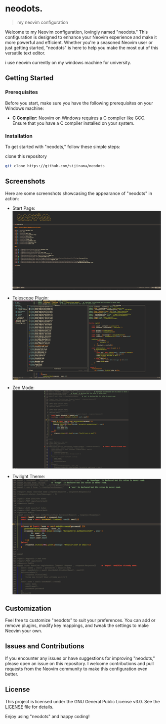 # neodots.
> my neovim configuration 

Welcome to my Neovim configuration, lovingly named "neodots." This configuration is designed to enhance your Neovim experience and make it more powerful and efficient. Whether you're a seasoned Neovim user or just getting started, "neodots" is here to help you make the most out of this versatile text editor.

i use neovim currently on my windows machine for university.

## Getting Started

### Prerequisites

Before you start, make sure you have the following prerequisites on your Windows machine:

- **C Compiler:** Neovim on Windows requires a C compiler like GCC. Ensure that you have a C compiler installed on your system.

### Installation

To get started with "neodots," follow these simple steps:

clone this repository

``` bash
git clone https://github.com/sijirama/neodots

```
## Screenshots

Here are some screenshots showcasing the appearance of "neodots" in action:

- Start Page:
  ![Start Page](screenshots/startpage.jpg)

- Telescope Plugin:
  ![Telescope Plugin](screenshots/telescope.JPG)

- Zen Mode:
  ![Zen Mode](screenshots/zenmode.jpg)

- Twilight Theme:
  ![Twilight Theme](screenshots/twilight.jpg)

## Customization

Feel free to customize "neodots" to suit your preferences. You can add or remove plugins, modify key mappings, and tweak the settings to make Neovim your own.

## Issues and Contributions

If you encounter any issues or have suggestions for improving "neodots," please open an issue on this repository. I welcome contributions and pull requests from the Neovim community to make this configuration even better.

## License

This project is licensed under the GNU General Public License v3.0. See the [LICENSE](LICENSE) file for details.

Enjoy using "neodots" and happy coding!
